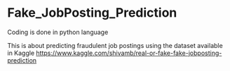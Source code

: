 # Fake_JobPosting_Prediction

Coding is done in python language

This is about predicting fraudulent job postings using the dataset available in Kaggle https://www.kaggle.com/shivamb/real-or-fake-fake-jobposting-prediction



 
 
